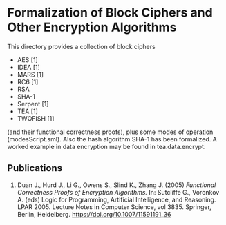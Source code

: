 # Formalization of Block Ciphers and Other Encryption Algorithms

This directory provides a collection of block ciphers 

  * AES [1]
  * IDEA [1]
  * MARS [1]
  * RC6 [1]
  * RSA
  * SHA-1
  * Serpent [1]
  * TEA [1]
  * TWOFISH [1]

(and their functional correctness proofs), plus some modes 
of operation (modesScript.sml). Also the hash algorithm SHA-1
has been formalized. A worked example in data encryption may 
be found in tea.data.encrypt.

## Publications

1. Duan J., Hurd J., Li G., Owens S., Slind K., Zhang J. (2005)
  _Functional Correctness Proofs of Encryption Algorithms._
  In: Sutcliffe G., Voronkov A. (eds) Logic for Programming, Artificial Intelligence,
  and Reasoning. LPAR 2005.
  Lecture Notes in Computer Science, vol 3835. Springer, Berlin, Heidelberg.
  https://doi.org/10.1007/11591191_36
